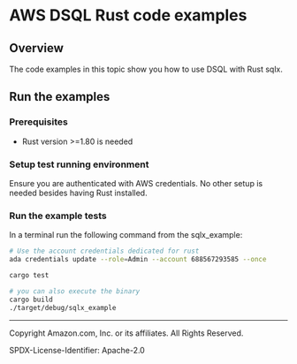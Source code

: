 # AWS DSQL Rust code examples

## Overview

The code examples in this topic show you how to use DSQL with Rust sqlx.

## Run the examples

### Prerequisites

* Rust version >=1.80 is needed

### Setup test running environment 

Ensure you are authenticated with AWS credentials. No other setup is needed besides having Rust installed.

### Run the example tests

In a terminal run the following command from the sqlx_example:
```sh
# Use the account credentials dedicated for rust
ada credentials update --role=Admin --account 688567293585 --once

cargo test

# you can also execute the binary
cargo build
./target/debug/sqlx_example
```

---

Copyright Amazon.com, Inc. or its affiliates. All Rights Reserved. 

SPDX-License-Identifier: Apache-2.0